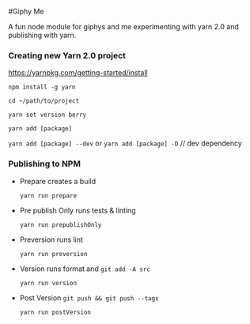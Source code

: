 #Giphy Me

A fun node module for giphys and me experimenting with
yarn 2.0 and publishing with yarn.



### Creating new Yarn 2.0 project

https://yarnpkg.com/getting-started/install

`npm install -g yarn`

`cd ~/path/to/project`

`yarn set version berry`

`yarn add [package]`

`yarn add [package] --dev` or `yarn add [package] -D` // dev dependency

### Publishing to NPM

- Prepare creates a build

    `yarn run prepare`

- Pre publish Only runs tests & linting

    `yarn run prepublishOnly`

- Preversion runs lint
  
    `yarn run preversion`

- Version runs format and `git add -A src`
  
    `yarn run version`

- Post Version `git push && git push --tags`
  
    `yarn run postVersion`

